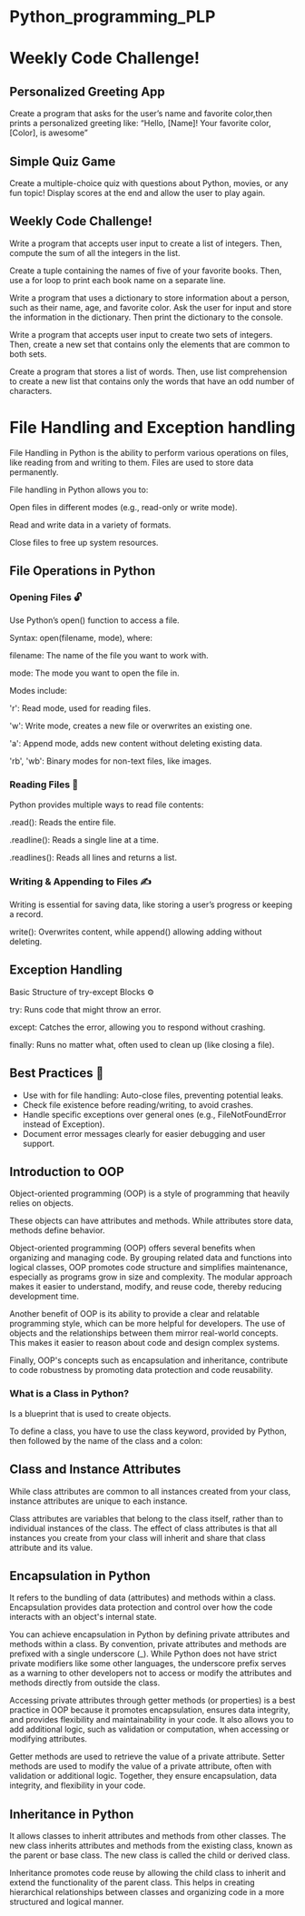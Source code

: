 # Python_programming_PLP
# Weekly Code Challenge! 
## Personalized Greeting App 
Create a program that asks for the user’s name and favorite color,then prints a personalized greeting like: “Hello, [Name]! Your favorite color, [Color], is awesome”
## Simple Quiz Game 
Create a multiple-choice quiz with questions about Python, movies, or any fun topic! Display scores at the end and allow the user to play again.

## Weekly Code Challenge!
Write a program that accepts user input to create a list of integers. Then, compute the sum of all the integers in the list.


Create a tuple containing the names of five of your favorite books. Then, use a for loop to print each book name on a separate line.


Write a program that uses a dictionary to store information about a person, such as their name, age, and favorite color. Ask the user for input and store the information in the dictionary. Then print the dictionary to the console.


Write a program that accepts user input to create two sets of integers. Then, create a new set that contains only the elements that are common to both sets.


Create a program that stores a list of words. Then, use list comprehension to create a new list that contains only the words that have an odd number of characters.

# File Handling and Exception handling
File Handling in Python is the ability to perform various operations on files, like reading from and writing to them. Files are used to store data permanently.

File handling in Python allows you to:

Open files in different modes (e.g., read-only or write mode).

Read and write data in a variety of formats.

Close files to free up system resources.

## File Operations in Python
### Opening Files 🔓
Use Python’s open() function to access a file.

Syntax: open(filename, mode), where:

filename: The name of the file you want to work with.

mode: The mode you want to open the file in.

Modes include:

'r': Read mode, used for reading files.

'w': Write mode, creates a new file or overwrites an existing one.

'a': Append mode, adds new content without deleting existing data.

'rb', 'wb': Binary modes for non-text files, like images.

### Reading Files 📜

Python provides multiple ways to read file contents:

.read(): Reads the entire file.

.readline(): Reads a single line at a time.

.readlines(): Reads all lines and returns a list.

### Writing & Appending to Files ✍️

Writing is essential for saving data, like storing a user’s progress or keeping a record.

write(): Overwrites content, while append() allowing adding without deleting.

## Exception Handling
Basic Structure of try-except Blocks ⚙️

try: Runs code that might throw an error.

except: Catches the error, allowing you to respond without crashing.

finally: Runs no matter what, often used to clean up (like closing a file).

## Best Practices 📏
- Use with for file handling: Auto-close files, preventing potential leaks.
- Check file existence before reading/writing, to avoid crashes.
- Handle specific exceptions over general ones (e.g., FileNotFoundError instead of Exception).
- Document error messages clearly for easier debugging and user support.

## Introduction to OOP
Object-oriented programming (OOP) is a style of programming that heavily relies on objects. 

These objects can have attributes and methods. While attributes store data, methods define behavior.

Object-oriented programming (OOP) offers several benefits when organizing and managing code. By grouping related data and functions into logical classes, OOP promotes code structure and simplifies maintenance, especially as programs grow in size and complexity. The modular approach makes it easier to understand, modify, and reuse code, thereby reducing development time.

Another benefit of OOP is its ability to provide a clear and relatable programming style, which can be more helpful for developers. The use of objects and the relationships between them mirror real-world concepts. This makes it easier to reason about code and design complex systems.

Finally, OOP's concepts such as encapsulation and inheritance, contribute to code robustness by promoting data protection and code reusability.

### What is a Class in Python?
Is a blueprint that is used to create objects.

To define a class, you have to use the class keyword, provided by Python, then followed by the name of the class and a colon:

## Class and Instance Attributes
While class attributes are common to all instances created from your class, instance attributes are unique to each instance.

Class attributes are variables that belong to the class itself, rather than to individual instances of the class. The effect of class attributes is that all instances you create from your class will inherit and share that class attribute and its value. 

## Encapsulation in Python
It refers to the bundling of data (attributes) and methods within a class. Encapsulation provides data protection and control over how the code interacts with an object's internal state.

You can achieve encapsulation in Python by defining private attributes and methods within a class. By convention, private attributes and methods are prefixed with a single underscore (_). While Python does not have strict private modifiers like some other languages, the underscore prefix serves as a warning to other developers not to access or modify the attributes and methods directly from outside the class.

Accessing private attributes through getter methods (or properties) is a best practice in OOP because it promotes encapsulation, ensures data integrity, and provides flexibility and maintainability in your code. It also allows you to add additional logic, such as validation or computation, when accessing or modifying attributes.

Getter methods are used to retrieve the value of a private attribute.
Setter methods are used to modify the value of a private attribute, often with validation or additional logic.
Together, they ensure encapsulation, data integrity, and flexibility in your code.

## Inheritance in Python
It allows classes to inherit attributes and methods from other classes. The new class inherits attributes and methods from the existing class, known as the parent or base class. The new class is called the child or derived class.

Inheritance promotes code reuse by allowing the child class to inherit and extend the functionality of the parent class. This helps in creating hierarchical relationships between classes and organizing code in a more structured and logical manner.


